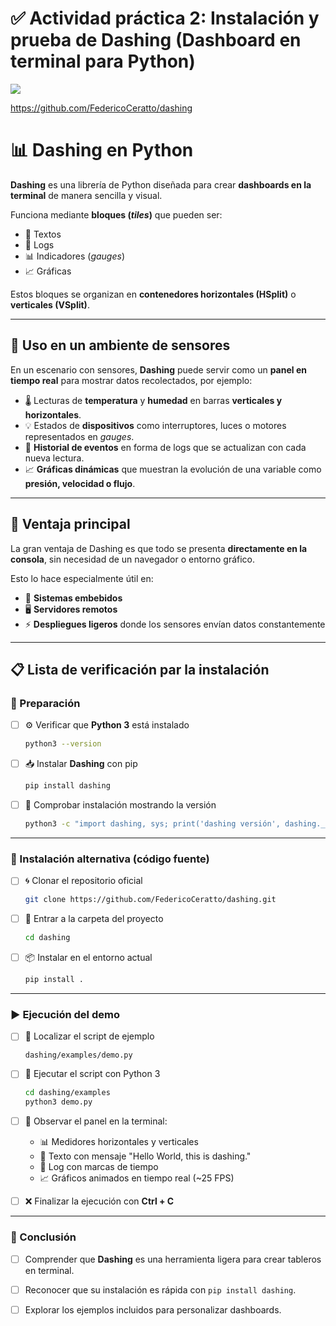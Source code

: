 # ✅ Actividad práctica 2: Instalación y prueba de **Dashing** (Dashboard en terminal para Python)

![](https://raw.githubusercontent.com/FedericoCeratto/dashing/gh-pages/tty.gif)

https://github.com/FedericoCeratto/dashing

# 📊 Dashing en Python

**Dashing** es una librería de Python diseñada para crear **dashboards en la terminal** de manera sencilla y visual.

Funciona mediante **bloques (*tiles*)** que pueden ser:

* 📝 Textos
* 📜 Logs
* 📊 Indicadores (*gauges*)
* 📈 Gráficas

Estos bloques se organizan en **contenedores horizontales (HSplit)** o **verticales (VSplit)**.

---

## 🔧 Uso en un ambiente de sensores

En un escenario con sensores, **Dashing** puede servir como un **panel en tiempo real** para mostrar datos recolectados, por ejemplo:

* 🌡️ Lecturas de **temperatura** y **humedad** en barras **verticales y horizontales**.
* 💡 Estados de **dispositivos** como interruptores, luces o motores representados en *gauges*.
* 📜 **Historial de eventos** en forma de logs que se actualizan con cada nueva lectura.
* 📈 **Gráficas dinámicas** que muestran la evolución de una variable como **presión, velocidad o flujo**.

---

## 🚀 Ventaja principal

La gran ventaja de Dashing es que todo se presenta **directamente en la consola**, sin necesidad de un navegador o entorno gráfico.

Esto lo hace especialmente útil en:

* 🔌 **Sistemas embebidos**
* 🖥️ **Servidores remotos**
* ⚡ **Despliegues ligeros** donde los sensores envían datos constantemente

---

## 📋 Lista de verificación par la instalación

### 🔧 Preparación

* [ ] ⚙️ Verificar que **Python 3** está instalado

  ```bash
  python3 --version
  ```
* [ ] 📥 Instalar **Dashing** con pip

  ```bash
  pip install dashing
  ```
* [ ] 🔎 Comprobar instalación mostrando la versión

  ```bash
  python3 -c "import dashing, sys; print('dashing versión', dashing.__version__)"
  ```

---

### 🔄 Instalación alternativa (código fuente)

* [ ] 🌀 Clonar el repositorio oficial

  ```bash
  git clone https://github.com/FedericoCeratto/dashing.git
  ```
* [ ] 📂 Entrar a la carpeta del proyecto

  ```bash
  cd dashing
  ```
* [ ] 📦 Instalar en el entorno actual

  ```bash
  pip install .
  ```

---

### ▶️ Ejecución del demo

* [ ] 📂 Localizar el script de ejemplo

  ```
  dashing/examples/demo.py
  ```
* [ ] 🚀 Ejecutar el script con Python 3

  ```bash
  cd dashing/examples
  python3 demo.py
  ```
* [ ] 👀 Observar el panel en la terminal:

  * 📊 Medidores horizontales y verticales
  * 📝 Texto con mensaje "Hello World, this is dashing."
  * 📜 Log con marcas de tiempo
  * 📈 Gráficos animados en tiempo real (\~25 FPS)
* [ ] ❌ Finalizar la ejecución con **Ctrl + C**

---

### 📌 Conclusión

* [ ] Comprender que **Dashing** es una herramienta ligera para crear tableros en terminal.
* [ ] Reconocer que su instalación es rápida con `pip install dashing`.
* [ ] Explorar los ejemplos incluidos para personalizar dashboards.

